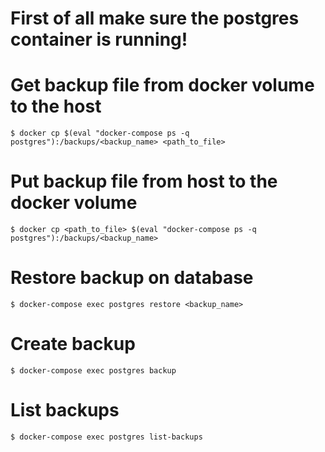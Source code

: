 # First of all make sure the postgres container is running!

# Get backup file from docker volume to the host
```
$ docker cp $(eval "docker-compose ps -q postgres"):/backups/<backup_name> <path_to_file>
```

# Put backup file from host to the docker volume
```
$ docker cp <path_to_file> $(eval "docker-compose ps -q postgres"):/backups/<backup_name>
```

# Restore backup on database
```
$ docker-compose exec postgres restore <backup_name>
```

# Create backup
```
$ docker-compose exec postgres backup
```

# List backups
```
$ docker-compose exec postgres list-backups
```
